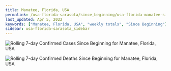 ```yaml
---
title: Manatee, Florida, USA
permalink: /usa-florida-sarasota/since_beginning/usa-florida-manatee-since_beginning.html
last_updated: Apr 5, 2022
keywords: ["Manatee, Florida, USA", "weekly totals", "Since Beginning"]
sidebar: usa-florida-sarasota_sidebar
---
```


![Rolling 7-day Confirmed Cases Since Beginning for Manatee, Florida, USA](/covid_tracker/images/graphs/usa-florida-manatee-rolling_7_days_confirmed-since_beginning_graph.png)

![Rolling 7-day Confirmed Deaths Since Beginning for Manatee, Florida, USA](/covid_tracker/images/graphs/usa-florida-manatee-rolling_7_days_deaths-since_beginning_graph.png)
